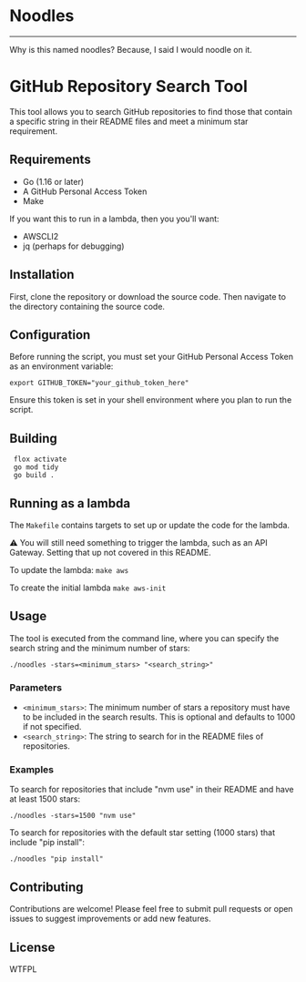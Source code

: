 # Noodles 
---

Why is this named noodles?  Because, I said I would noodle on it.

# GitHub Repository Search Tool

This tool allows you to search GitHub repositories to find those that contain a specific string in their README files and meet a minimum star requirement.

## Requirements

- Go (1.16 or later)
- A GitHub Personal Access Token
- Make

If you want this to run in a lambda, then you you'll want:
- AWSCLI2
- jq (perhaps for debugging)


## Installation

First, clone the repository or download the source code. Then navigate to the directory containing the source code.

## Configuration

Before running the script, you must set your GitHub Personal Access Token as an environment variable:

    export GITHUB_TOKEN="your_github_token_here"

Ensure this token is set in your shell environment where you plan to run the script.

## Building

     flox activate
     go mod tidy
     go build .

## Running as a  lambda

The `Makefile` contains targets to set up or update the code for the lambda.

:warning: You will still need something to trigger the lambda, such as an API
Gateway. Setting that up not covered in this README.

To update the lambda: `make aws`

To create the initial lambda `make aws-init`


## Usage

The tool is executed from the command line, where you can specify the search string and the minimum number of stars:

    ./noodles -stars=<minimum_stars> "<search_string>"

### Parameters

- `<minimum_stars>`: The minimum number of stars a repository must have to be included in the search results. This is optional and defaults to 1000 if not specified.
- `<search_string>`: The string to search for in the README files of repositories.

### Examples

To search for repositories that include "nvm use" in their README and have at least 1500 stars:

    ./noodles -stars=1500 "nvm use"

To search for repositories with the default star setting (1000 stars) that include "pip install":

    ./noodles "pip install"

## Contributing

Contributions are welcome! Please feel free to submit pull requests or open issues to suggest improvements or add new features.

## License

WTFPL
